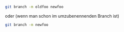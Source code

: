 ```bash
git branch -m oldfoo newfoo

```
oder (wenn man schon im umzubenennenden Branch ist)

```bash
git branch -m newfoo
```
